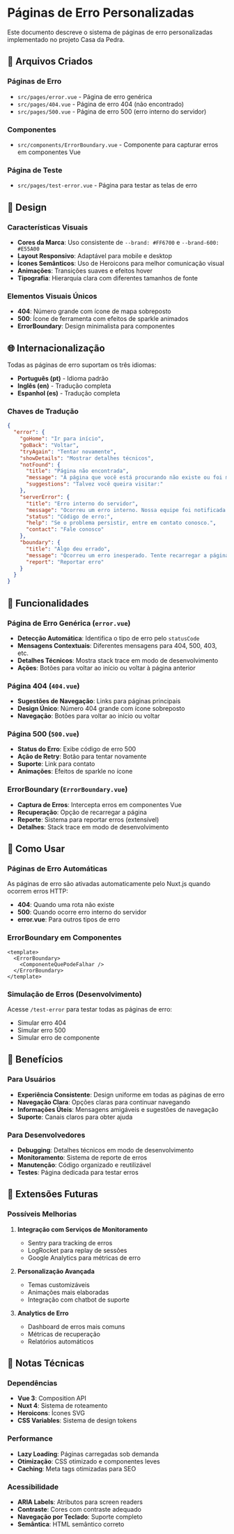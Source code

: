 # Páginas de Erro Personalizadas

Este documento descreve o sistema de páginas de erro personalizadas implementado no projeto Casa da Pedra.

## 📁 Arquivos Criados

### Páginas de Erro
- `src/pages/error.vue` - Página de erro genérica
- `src/pages/404.vue` - Página de erro 404 (não encontrado)
- `src/pages/500.vue` - Página de erro 500 (erro interno do servidor)

### Componentes
- `src/components/ErrorBoundary.vue` - Componente para capturar erros em componentes Vue

### Página de Teste
- `src/pages/test-error.vue` - Página para testar as telas de erro

## 🎨 Design

### Características Visuais
- **Cores da Marca**: Uso consistente de `--brand: #FF6700` e `--brand-600: #E55A00`
- **Layout Responsivo**: Adaptável para mobile e desktop
- **Ícones Semânticos**: Uso de Heroicons para melhor comunicação visual
- **Animações**: Transições suaves e efeitos hover
- **Tipografia**: Hierarquia clara com diferentes tamanhos de fonte

### Elementos Visuais Únicos
- **404**: Número grande com ícone de mapa sobreposto
- **500**: Ícone de ferramenta com efeitos de sparkle animados
- **ErrorBoundary**: Design minimalista para componentes

## 🌐 Internacionalização

Todas as páginas de erro suportam os três idiomas:
- **Português (pt)** - Idioma padrão
- **Inglês (en)** - Tradução completa
- **Espanhol (es)** - Tradução completa

### Chaves de Tradução
```json
{
  "error": {
    "goHome": "Ir para início",
    "goBack": "Voltar",
    "tryAgain": "Tentar novamente",
    "showDetails": "Mostrar detalhes técnicos",
    "notFound": {
      "title": "Página não encontrada",
      "message": "A página que você está procurando não existe ou foi movida.",
      "suggestions": "Talvez você queira visitar:"
    },
    "serverError": {
      "title": "Erro interno do servidor",
      "message": "Ocorreu um erro interno. Nossa equipe foi notificada e está trabalhando para resolver o problema.",
      "status": "Código de erro:",
      "help": "Se o problema persistir, entre em contato conosco.",
      "contact": "Fale conosco"
    },
    "boundary": {
      "title": "Algo deu errado",
      "message": "Ocorreu um erro inesperado. Tente recarregar a página ou entre em contato conosco se o problema persistir.",
      "report": "Reportar erro"
    }
  }
}
```

## 🔧 Funcionalidades

### Página de Erro Genérica (`error.vue`)
- **Detecção Automática**: Identifica o tipo de erro pelo `statusCode`
- **Mensagens Contextuais**: Diferentes mensagens para 404, 500, 403, etc.
- **Detalhes Técnicos**: Mostra stack trace em modo de desenvolvimento
- **Ações**: Botões para voltar ao início ou voltar à página anterior

### Página 404 (`404.vue`)
- **Sugestões de Navegação**: Links para páginas principais
- **Design Único**: Número 404 grande com ícone sobreposto
- **Navegação**: Botões para voltar ao início ou voltar

### Página 500 (`500.vue`)
- **Status do Erro**: Exibe código de erro 500
- **Ação de Retry**: Botão para tentar novamente
- **Suporte**: Link para contato
- **Animações**: Efeitos de sparkle no ícone

### ErrorBoundary (`ErrorBoundary.vue`)
- **Captura de Erros**: Intercepta erros em componentes Vue
- **Recuperação**: Opção de recarregar a página
- **Reporte**: Sistema para reportar erros (extensível)
- **Detalhes**: Stack trace em modo de desenvolvimento

## 🚀 Como Usar

### Páginas de Erro Automáticas
As páginas de erro são ativadas automaticamente pelo Nuxt.js quando ocorrem erros HTTP:
- **404**: Quando uma rota não existe
- **500**: Quando ocorre erro interno do servidor
- **error.vue**: Para outros tipos de erro

### ErrorBoundary em Componentes
```vue
<template>
  <ErrorBoundary>
    <ComponenteQuePodeFalhar />
  </ErrorBoundary>
</template>
```

### Simulação de Erros (Desenvolvimento)
Acesse `/test-error` para testar todas as páginas de erro:
- Simular erro 404
- Simular erro 500
- Simular erro de componente

## 🎯 Benefícios

### Para Usuários
- **Experiência Consistente**: Design uniforme em todas as páginas de erro
- **Navegação Clara**: Opções claras para continuar navegando
- **Informações Úteis**: Mensagens amigáveis e sugestões de navegação
- **Suporte**: Canais claros para obter ajuda

### Para Desenvolvedores
- **Debugging**: Detalhes técnicos em modo de desenvolvimento
- **Monitoramento**: Sistema de reporte de erros
- **Manutenção**: Código organizado e reutilizável
- **Testes**: Página dedicada para testar erros

## 🔮 Extensões Futuras

### Possíveis Melhorias
1. **Integração com Serviços de Monitoramento**
   - Sentry para tracking de erros
   - LogRocket para replay de sessões
   - Google Analytics para métricas de erro

2. **Personalização Avançada**
   - Temas customizáveis
   - Animações mais elaboradas
   - Integração com chatbot de suporte

3. **Analytics de Erro**
   - Dashboard de erros mais comuns
   - Métricas de recuperação
   - Relatórios automáticos

## 📝 Notas Técnicas

### Dependências
- **Vue 3**: Composition API
- **Nuxt 4**: Sistema de roteamento
- **Heroicons**: Ícones SVG
- **CSS Variables**: Sistema de design tokens

### Performance
- **Lazy Loading**: Páginas carregadas sob demanda
- **Otimização**: CSS otimizado e componentes leves
- **Caching**: Meta tags otimizadas para SEO

### Acessibilidade
- **ARIA Labels**: Atributos para screen readers
- **Contraste**: Cores com contraste adequado
- **Navegação por Teclado**: Suporte completo
- **Semântica**: HTML semântico correto

